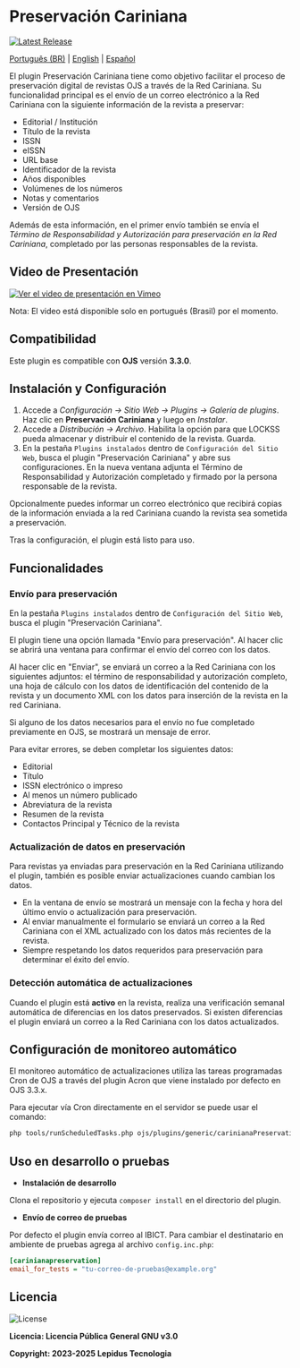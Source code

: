# Preservación Cariniana

[![Latest Release](https://img.shields.io/github/v/release/lepidus/carinianaPreservation)](https://github.com/lepidus/carinianaPreservation/releases)

[Português (BR)](./README.md) | [English](./README.en.md) | [Español](./README.es.md)

El plugin Preservación Cariniana tiene como objetivo facilitar el proceso de preservación digital de revistas OJS a través de la Red Cariniana. Su funcionalidad principal es el envío de un correo electrónico a la Red Cariniana con la siguiente información de la revista a preservar:

* Editorial / Institución
* Título de la revista
* ISSN
* eISSN
* URL base
* Identificador de la revista
* Años disponibles
* Volúmenes de los números
* Notas y comentarios
* Versión de OJS

Además de esta información, en el primer envío también se envía el *Término de Responsabilidad y Autorización para preservación en la Red Cariniana*, completado por las personas responsables de la revista.

## Video de Presentación

[![Ver el video de presentación en Vimeo](https://img.shields.io/badge/Ver%20video%20de%20presentación-Clic%20aquí-blue?logo=vimeo)](https://vimeo.com/1089677111)

Nota: El video está disponible solo en portugués (Brasil) por el momento.

## Compatibilidad

Este plugin es compatible con **OJS** versión **3.3.0**.

## Instalación y Configuración

1. Accede a *Configuración -> Sitio Web -> Plugins -> Galería de plugins*. Haz clic en **Preservación Cariniana** y luego en *Instalar*.
2. Accede a *Distribución -> Archivo*. Habilita la opción para que LOCKSS pueda almacenar y distribuir el contenido de la revista. Guarda.
3. En la pestaña `Plugins instalados` dentro de `Configuración del Sitio Web`, busca el plugin "Preservación Cariniana" y abre sus configuraciones. En la nueva ventana adjunta el Término de Responsabilidad y Autorización completado y firmado por la persona responsable de la revista.

Opcionalmente puedes informar un correo electrónico que recibirá copias de la información enviada a la red Cariniana cuando la revista sea sometida a preservación.

Tras la configuración, el plugin está listo para uso.

## Funcionalidades

### Envío para preservación

En la pestaña `Plugins instalados` dentro de `Configuración del Sitio Web`, busca el plugin "Preservación Cariniana".

El plugin tiene una opción llamada "Envío para preservación". Al hacer clic se abrirá una ventana para confirmar el envío del correo con los datos.

Al hacer clic en "Enviar", se enviará un correo a la Red Cariniana con los siguientes adjuntos: el término de responsabilidad y autorización completo, una hoja de cálculo con los datos de identificación del contenido de la revista y un documento XML con los datos para inserción de la revista en la red Cariniana.

Si alguno de los datos necesarios para el envío no fue completado previamente en OJS, se mostrará un mensaje de error.

Para evitar errores, se deben completar los siguientes datos:

* Editorial
* Título
* ISSN electrónico o impreso
* Al menos un número publicado
* Abreviatura de la revista
* Resumen de la revista
* Contactos Principal y Técnico de la revista

### Actualización de datos en preservación

Para revistas ya enviadas para preservación en la Red Cariniana utilizando el plugin, también es posible enviar actualizaciones cuando cambian los datos.

* En la ventana de envío se mostrará un mensaje con la fecha y hora del último envío o actualización para preservación.
* Al enviar manualmente el formulario se enviará un correo a la Red Cariniana con el XML actualizado con los datos más recientes de la revista.
* Siempre respetando los datos requeridos para preservación para determinar el éxito del envío.

### Detección automática de actualizaciones

Cuando el plugin está **activo** en la revista, realiza una verificación semanal automática de diferencias en los datos preservados. Si existen diferencias el plugin enviará un correo a la Red Cariniana con los datos actualizados.

## Configuración de monitoreo automático

El monitoreo automático de actualizaciones utiliza las tareas programadas Cron de OJS a través del plugin Acron que viene instalado por defecto en OJS 3.3.x.

Para ejecutar vía Cron directamente en el servidor se puede usar el comando:

```bash
php tools/runScheduledTasks.php ojs/plugins/generic/carinianaPreservation/scheduledTasks.xml
```

## Uso en desarrollo o pruebas

* **Instalación de desarrollo**

Clona el repositorio y ejecuta `composer install` en el directorio del plugin.

* **Envío de correo de pruebas**

Por defecto el plugin envía correo al IBICT. Para cambiar el destinatario en ambiente de pruebas agrega al archivo `config.inc.php`:

```ini
[carinianapreservation]
email_for_tests = "tu-correo-de-pruebas@example.org"
```

## Licencia

![License](https://img.shields.io/github/license/lepidus/carinianaPreservation)

**Licencia: Licencia Pública General GNU v3.0**

**Copyright: 2023-2025 Lepidus Tecnologia**
